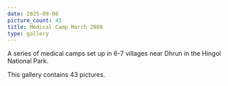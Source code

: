 ```yaml
---
date: 2025-09-08
picture_count: 43
title: Medical Camp March 2008
type: gallery
---
```


A series of medical camps set up in 6-7 villages near Dhrun in the Hingol National Park.

This gallery contains 43 pictures.